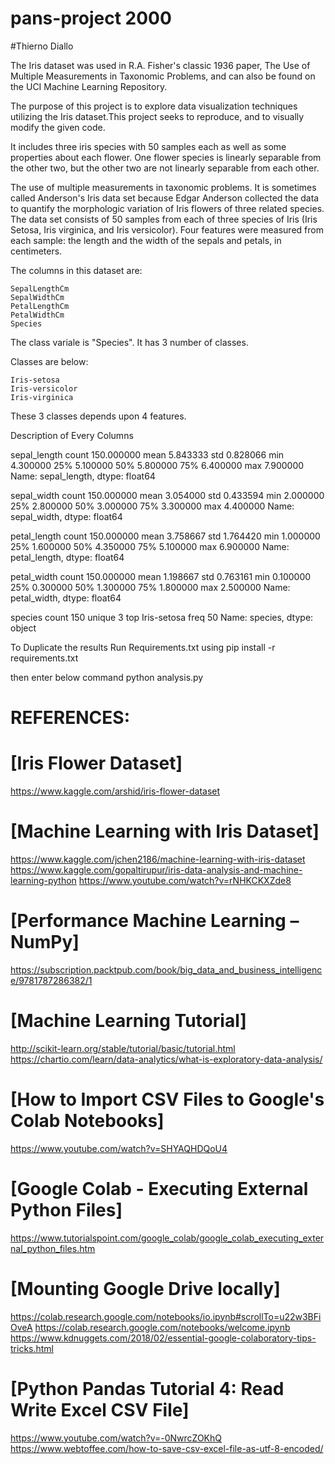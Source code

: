 # pans-project 2000
#Thierno Diallo

The Iris dataset was used in R.A. Fisher's classic 1936 paper, The Use of Multiple Measurements in Taxonomic Problems, and can also be found on the UCI Machine Learning Repository.

The purpose of this project is to explore data visualization techniques utilizing the Iris dataset.This project seeks to reproduce, and to visually modify the given code.

It includes three iris species with 50 samples each as well as some properties about each flower. One flower species is linearly separable from the other two, but the other two are not linearly separable from each other.

The use of multiple measurements in taxonomic problems. It is sometimes called Anderson's Iris data set because Edgar Anderson collected the data to quantify the morphologic variation of Iris flowers of three related species. The data set consists of 50 samples from each of three species of Iris (Iris Setosa, Iris virginica, and Iris versicolor). Four features were measured from each sample: the length and the width of the sepals and petals, in centimeters.

The columns in this dataset are:

    SepalLengthCm
    SepalWidthCm
    PetalLengthCm
    PetalWidthCm
    Species


The class variale is "Species". It has 3 number of classes.

Classes are below:

	Iris-setosa
	Iris-versicolor
	Iris-virginica

These 3 classes depends upon 4 features.

Description of Every Columns

sepal_length
count    150.000000
mean       5.843333
std        0.828066
min        4.300000
25%        5.100000
50%        5.800000
75%        6.400000
max        7.900000
Name: sepal_length, dtype: float64

sepal_width
count    150.000000
mean       3.054000
std        0.433594
min        2.000000
25%        2.800000
50%        3.000000
75%        3.300000
max        4.400000
Name: sepal_width, dtype: float64

petal_length
count    150.000000
mean       3.758667
std        1.764420
min        1.000000
25%        1.600000
50%        4.350000
75%        5.100000
max        6.900000
Name: petal_length, dtype: float64

petal_width
count    150.000000
mean       1.198667
std        0.763161
min        0.100000
25%        0.300000
50%        1.300000
75%        1.800000
max        2.500000
Name: petal_width, dtype: float64

species
count             150
unique              3
top       Iris-setosa
freq               50
Name: species, dtype: object

To Duplicate the results
Run Requirements.txt
using pip install -r requirements.txt

then enter below command
python analysis.py

# REFERENCES:
# [Iris Flower Dataset]
https://www.kaggle.com/arshid/iris-flower-dataset
# [Machine Learning with Iris Dataset]
 https://www.kaggle.com/jchen2186/machine-learning-with-iris-dataset
https://www.kaggle.com/gopaltirupur/iris-data-analysis-and-machine-learning-python
https://www.youtube.com/watch?v=rNHKCKXZde8
# [Performance Machine Learning – NumPy]
https://subscription.packtpub.com/book/big_data_and_business_intelligence/9781787286382/1
# [Machine Learning Tutorial]
http://scikit-learn.org/stable/tutorial/basic/tutorial.html
https://chartio.com/learn/data-analytics/what-is-exploratory-data-analysis/
# [How to Import CSV Files to Google's Colab Notebooks]
https://www.youtube.com/watch?v=SHYAQHDQoU4
# [Google Colab - Executing External Python Files]
https://www.tutorialspoint.com/google_colab/google_colab_executing_external_python_files.htm
# [Mounting Google Drive locally]
https://colab.research.google.com/notebooks/io.ipynb#scrollTo=u22w3BFiOveA
https://colab.research.google.com/notebooks/welcome.ipynb
https://www.kdnuggets.com/2018/02/essential-google-colaboratory-tips-tricks.html
#
 

# [Python Pandas Tutorial 4: Read Write Excel CSV File]
https://www.youtube.com/watch?v=-0NwrcZOKhQ
https://www.webtoffee.com/how-to-save-csv-excel-file-as-utf-8-encoded/
